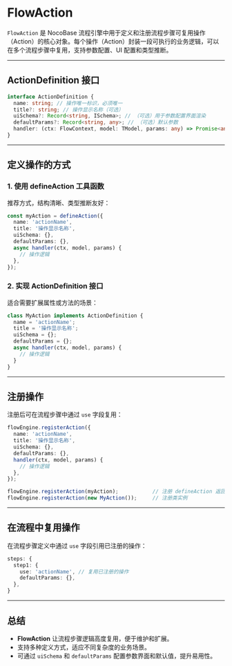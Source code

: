 # FlowAction

`FlowAction` 是 NocoBase 流程引擎中用于定义和注册流程步骤可复用操作（Action）的核心对象。每个操作（Action）封装一段可执行的业务逻辑，可以在多个流程步骤中复用，支持参数配置、UI 配置和类型推断。

---

## ActionDefinition 接口

```ts
interface ActionDefinition {
  name: string; // 操作唯一标识，必须唯一
  title?: string; // 操作显示名称（可选）
  uiSchema?: Record<string, ISchema>; // （可选）用于参数配置界面渲染
  defaultParams?: Record<string, any>; // （可选）默认参数
  handler: (ctx: FlowContext, model: TModel, params: any) => Promise<any> | any; // 操作执行逻辑
}
```

---

## 定义操作的方式

### 1. 使用 defineAction 工具函数

推荐方式，结构清晰、类型推断友好：

```ts
const myAction = defineAction({
  name: 'actionName',
  title: '操作显示名称',
  uiSchema: {},
  defaultParams: {},
  async handler(ctx, model, params) {
    // 操作逻辑
  },
});
```

### 2. 实现 ActionDefinition 接口

适合需要扩展属性或方法的场景：

```ts
class MyAction implements ActionDefinition {
  name = 'actionName';
  title = '操作显示名称';
  uiSchema = {};
  defaultParams = {};
  async handler(ctx, model, params) {
    // 操作逻辑
  }
}
```

---

## 注册操作

注册后可在流程步骤中通过 `use` 字段复用：

```ts
flowEngine.registerAction({
  name: 'actionName',
  title: '操作显示名称',
  uiSchema: {},
  defaultParams: {},
  handler(ctx, model, params) {
    // 操作逻辑
  },
});

flowEngine.registerAction(myAction);           // 注册 defineAction 返回的对象
flowEngine.registerAction(new MyAction());     // 注册类实例
```

---

## 在流程中复用操作

在流程步骤定义中通过 `use` 字段引用已注册的操作：

```ts
steps: {
  step1: {
    use: 'actionName', // 复用已注册的操作
    defaultParams: {},
  },
}
```

---

## 总结

- **FlowAction** 让流程步骤逻辑高度复用，便于维护和扩展。
- 支持多种定义方式，适应不同复杂度的业务场景。
- 可通过 `uiSchema` 和 `defaultParams` 配置参数界面和默认值，提升易用性。
